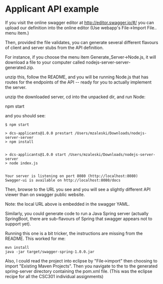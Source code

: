 # Applicant API example

If you visit the online swagger editor at http://editor.swagger.io/#/ you can upload our definition into the online editor (Use webapp's File->Import File.. menu item.)

Then, provided the file validates, you can generate several different flavours of client and server stubs from the API definition. 

For instance, if you choose the menu item Generate_Server->Node.js, it will download a file to your computer called nodejs-server-server-generated.zip.

unzip this, follow the README, and you will be running Node.js that has routes for the endpoints of the API -- ready for you to actually implement the server.


unzip the downloaded server, cd into the unpacked dir, and run Node:

npm start

and you should see:

```
$ npm start

> dcs-applicants@1.0.0 prestart /Users/mzaleski/Downloads/nodejs-server-server
> npm install


> dcs-applicants@1.0.0 start /Users/mzaleski/Downloads/nodejs-server-server
> node index.js


Your server is listening on port 8080 (http://localhost:8080)
Swagger-ui is available on http://localhost:8080/docs
```

Then, browse to the URL you see and you will see a slightly different API viewer than on swagger public website.

Note: the local URL above is embedded in the swagger YAML.

Similarly, you could generate code to run a Java Spring server (actually SpringBoot, there are sub-flavours of Spring that swagger appears not to support yet).

Running this one is a bit tricker, the instructions are missing from the README. This worked for me:

```
mvn install
java -jar target/swagger-spring-1.0.0.jar
```
Also, I could read the project into eclipse by "File->import" then choosing to import "Existing Maven Projects". Then you navigate to the to the generated spring-server directory containing the pom.xml file. (This was the eclipse recipe for all the CSC301 individual assignments)


